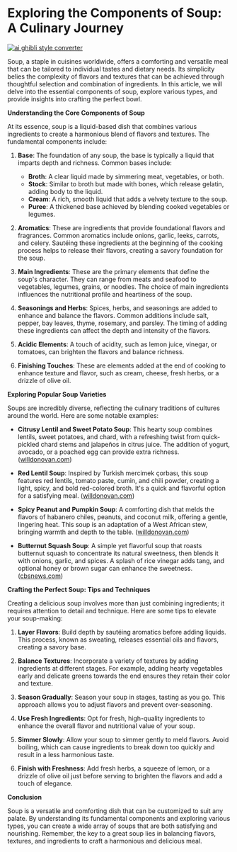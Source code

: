 # Exploring the Components of Soup: A Culinary Journey

[![ai ghibli style converter](https://i.imgur.com/dwt8Y5G.gif)](https://witbeam.net/slzx)

Soup, a staple in cuisines worldwide, offers a comforting and versatile meal that can be tailored to individual tastes and dietary needs. Its simplicity belies the complexity of flavors and textures that can be achieved through thoughtful selection and combination of ingredients. In this article, we will delve into the essential components of soup, explore various types, and provide insights into crafting the perfect bowl.

**Understanding the Core Components of Soup**

At its essence, soup is a liquid-based dish that combines various ingredients to create a harmonious blend of flavors and textures. The fundamental components include:

1. **Base**: The foundation of any soup, the base is typically a liquid that imparts depth and richness. Common bases include:
   - **Broth**: A clear liquid made by simmering meat, vegetables, or both.
   - **Stock**: Similar to broth but made with bones, which release gelatin, adding body to the liquid.
   - **Cream**: A rich, smooth liquid that adds a velvety texture to the soup.
   - **Puree**: A thickened base achieved by blending cooked vegetables or legumes.

2. **Aromatics**: These are ingredients that provide foundational flavors and fragrances. Common aromatics include onions, garlic, leeks, carrots, and celery. Sautéing these ingredients at the beginning of the cooking process helps to release their flavors, creating a savory foundation for the soup.

3. **Main Ingredients**: These are the primary elements that define the soup's character. They can range from meats and seafood to vegetables, legumes, grains, or noodles. The choice of main ingredients influences the nutritional profile and heartiness of the soup.

4. **Seasonings and Herbs**: Spices, herbs, and seasonings are added to enhance and balance the flavors. Common additions include salt, pepper, bay leaves, thyme, rosemary, and parsley. The timing of adding these ingredients can affect the depth and intensity of the flavors.

5. **Acidic Elements**: A touch of acidity, such as lemon juice, vinegar, or tomatoes, can brighten the flavors and balance richness.

6. **Finishing Touches**: These are elements added at the end of cooking to enhance texture and flavor, such as cream, cheese, fresh herbs, or a drizzle of olive oil.

**Exploring Popular Soup Varieties**

Soups are incredibly diverse, reflecting the culinary traditions of cultures around the world. Here are some notable examples:

- **Citrusy Lentil and Sweet Potato Soup**: This hearty soup combines lentils, sweet potatoes, and chard, with a refreshing twist from quick-pickled chard stems and jalapeños in citrus juice. The addition of yogurt, avocado, or a poached egg can provide extra richness. ([willdonovan.com](https://www.willdonovan.com/cookbook/taxonomy/term/soups?utm_source=openai))

- **Red Lentil Soup**: Inspired by Turkish mercimek çorbası, this soup features red lentils, tomato paste, cumin, and chili powder, creating a light, spicy, and bold red-colored broth. It's a quick and flavorful option for a satisfying meal. ([willdonovan.com](https://www.willdonovan.com/cookbook/taxonomy/term/soups?utm_source=openai))

- **Spicy Peanut and Pumpkin Soup**: A comforting dish that melds the flavors of habanero chiles, peanuts, and coconut milk, offering a gentle, lingering heat. This soup is an adaptation of a West African stew, bringing warmth and depth to the table. ([willdonovan.com](https://www.willdonovan.com/cookbook/topics/spicy-peanut-and-pumpkin-soup?utm_source=openai))

- **Butternut Squash Soup**: A simple yet flavorful soup that roasts butternut squash to concentrate its natural sweetness, then blends it with onions, garlic, and spices. A splash of rice vinegar adds tang, and optional honey or brown sugar can enhance the sweetness. ([cbsnews.com](https://www.cbsnews.com/news/recipe-butternut-squash-soup-from-new-york-times-cooking/?utm_source=openai))

**Crafting the Perfect Soup: Tips and Techniques**

Creating a delicious soup involves more than just combining ingredients; it requires attention to detail and technique. Here are some tips to elevate your soup-making:

1. **Layer Flavors**: Build depth by sautéing aromatics before adding liquids. This process, known as sweating, releases essential oils and flavors, creating a savory base.

2. **Balance Textures**: Incorporate a variety of textures by adding ingredients at different stages. For example, adding hearty vegetables early and delicate greens towards the end ensures they retain their color and texture.

3. **Season Gradually**: Season your soup in stages, tasting as you go. This approach allows you to adjust flavors and prevent over-seasoning.

4. **Use Fresh Ingredients**: Opt for fresh, high-quality ingredients to enhance the overall flavor and nutritional value of your soup.

5. **Simmer Slowly**: Allow your soup to simmer gently to meld flavors. Avoid boiling, which can cause ingredients to break down too quickly and result in a less harmonious taste.

6. **Finish with Freshness**: Add fresh herbs, a squeeze of lemon, or a drizzle of olive oil just before serving to brighten the flavors and add a touch of elegance.

**Conclusion**

Soup is a versatile and comforting dish that can be customized to suit any palate. By understanding its fundamental components and exploring various types, you can create a wide array of soups that are both satisfying and nourishing. Remember, the key to a great soup lies in balancing flavors, textures, and ingredients to craft a harmonious and delicious meal.